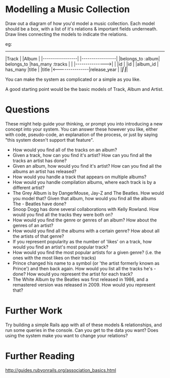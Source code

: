 Modelling a Music Collection
============================

Draw out a diagram of how you'd model a music collection. Each model should be a box, with a list of it's relations & important fields underneath. Draw lines connecting the models to indicate the relations.

eg:
__________________                  _________________
|Track            |                |Album            |
|-----------------|                |-----------------|
|belongs_to :album|   belongs_to   |has_many :tracks |
|                 |--------------->|                 |
|id               |                |id               |
|album_id         |    has_many    |title            |
|title            |<---------------|release_year     |
|_________________|                |_________________|

You can make the system as complicated or a simple as you like.

A good starting point would be the basic models of Track, Album and Artist.

Questions
=========

These might help guide your thinking, or prompt you into introducing a new concept into your system. You can answer these however you like, either with code, pseudo-code, an explanation of the process, or just by saying "this system doesn't support that feature".

- How would you find all of the tracks on an album?
- Given a track, how can you find it's artist? How can you find all the tracks an artist has done?
- Given an album, how would you find it's artist? How can you find all the albums an artist has released?
- How would you handle a track that appears on multiple albums? 
- How would you handle compilation albums, where each track is by a different artist?
- The Grey Album is by DangerMouse, Jay-Z and The Beatles. How would you model that? Given that album, how would you find all the albums The - Beatles have done?
- Snoop Dogg has done several collaborations with Kelly Rowland. How would you find all the tracks they were both on?
- How would you find the genre or genres of an album? How about the genres of an artist?
- How would you find all the albums with a certain genre? How about all the artists of that genre?
- If you represent popularity as the number of 'likes' on a track, how would you find an artist's most popular track?
- How would you find the most popular artists for a given genre? (i.e. the ones with the most likes on their tracks)
- Prince changed his name to a symbol (or 'the artist formerly known as Prince') and then back again. How would you list all the tracks he's - done? How would you represent the artist for each track?
- The White Album by the Beatles was first released in 1986, and a remastered version was released in 2009. How would you represent that?

Further Work
============

Try building a simple Rails app with all of these models & relationships, and run some queries in the console. Can you get to the data you want? Does using the system make you want to change your relations?

Further Reading
===============

http://guides.rubyonrails.org/association_basics.html
